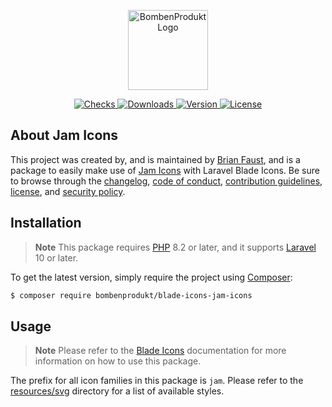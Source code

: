 <p align="center">
    <a href="https://bombenprodukt.com" target="_blank">
        <img src="https://raw.githubusercontent.com/faustbrian/assets/main/logo-text.svg" width="128" alt="BombenProdukt Logo" />
    </a>
</p>

<p align="center">
    <a href="https://github.com/faustbrian/blade-icons-jam-icons/actions">
        <img src="https://badge.sh/github/check-runs/BombenProdukt/blade-icons-jam-icons" alt="Checks" />
    </a>
    <a href="https://packagist.org/packages/bombenprodukt/blade-icons-jam-icons">
        <img src="https://badge.sh/packagist/downloads/BombenProdukt/blade-icons-jam-icons" alt="Downloads" />
    </a>
    <a href="https://packagist.org/packages/bombenprodukt/blade-icons-jam-icons">
        <img src="https://badge.sh/packagist/version/BombenProdukt/blade-icons-jam-icons" alt="Version" />
    </a>
    <a href="https://packagist.org/packages/bombenprodukt/blade-icons-jam-icons">
        <img src="https://badge.sh/packagist/license/BombenProdukt/blade-icons-jam-icons" alt="License" />
    </a>
</p>

## About Jam Icons

This project was created by, and is maintained by [Brian Faust](https://github.com/faustbrian), and is a package to easily make use of [Jam Icons](https://github.com/michaelampr/jam) with Laravel Blade Icons. Be sure to browse through the [changelog](CHANGELOG.md), [code of conduct](.github/CODE_OF_CONDUCT.md), [contribution guidelines](.github/CONTRIBUTING.md), [license](LICENSE), and [security policy](.github/SECURITY.md).

## Installation

> **Note**
> This package requires [PHP](https://www.php.net/) 8.2 or later, and it supports [Laravel](https://laravel.com/) 10 or later.

To get the latest version, simply require the project using [Composer](https://getcomposer.org/):

```bash
$ composer require bombenprodukt/blade-icons-jam-icons
```

## Usage

> **Note**
> Please refer to the [Blade Icons](https://github.com/faustbrian/blade-icons) documentation for more information on how to use this package.

The prefix for all icon families in this package is `jam`. Please refer to the [resources/svg](/resources/svg) directory for a list of available styles.
